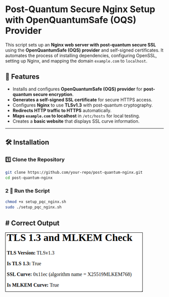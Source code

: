 
# Post-Quantum Secure Nginx Setup with OpenQuantumSafe (OQS) Provider

This script sets up an **Nginx web server with post-quantum secure SSL** using the **OpenQuantumSafe (OQS) provider** and self-signed certificates. It automates the process of installing dependencies, configuring OpenSSL, setting up Nginx, and mapping the domain `example.com` to `localhost`.

## 🚀 Features
- Installs and configures **OpenQuantumSafe (OQS) provider** for **post-quantum secure encryption**.
- **Generates a self-signed SSL certificate** for secure HTTPS access.
- Configures **Nginx** to use **TLSv1.3** with post-quantum cryptography.
- **Redirects HTTP traffic to HTTPS** automatically.
- **Maps `example.com` to localhost** in `/etc/hosts` for local testing.
- Creates a **basic website** that displays SSL curve information.

---

## 🛠 Installation

### **1️⃣ Clone the Repository**
```sh
git clone https://github.com/your-repo/post-quantum-nginx.git
cd post-quantum-nginx
```

### **2 ⃣ Run the Script**

```sh
chmod +x setup_pqc_nginx.sh
sudo ./setup_pqc_nginx.sh
```

## # Correct Output

![Alt Text](./OUTPUT.png "Title or Tooltip")